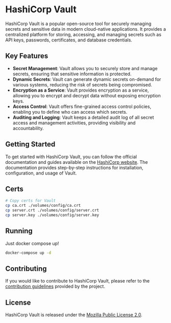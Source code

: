 # HashiCorp Vault

HashiCorp Vault is a popular open-source tool for securely managing secrets and sensitive data in modern cloud-native applications. It provides a centralized platform for storing, accessing, and managing secrets such as API keys, passwords, certificates, and database credentials.

## Key Features

- **Secret Management**: Vault allows you to securely store and manage secrets, ensuring that sensitive information is protected.
- **Dynamic Secrets**: Vault can generate dynamic secrets on-demand for various systems, reducing the risk of secrets being compromised.
- **Encryption as a Service**: Vault provides encryption as a service, allowing you to encrypt and decrypt data without exposing encryption keys.
- **Access Control**: Vault offers fine-grained access control policies, enabling you to define who can access which secrets.
- **Auditing and Logging**: Vault keeps a detailed audit log of all secret access and management activities, providing visibility and accountability.

## Getting Started

To get started with HashiCorp Vault, you can follow the official documentation and guides available on the [HashiCorp website](https://www.vaultproject.io/). The documentation provides step-by-step instructions for installation, configuration, and usage of Vault.

## Certs

```bash
# Copy certs for Vault
cp ca.crt ./volumes/config/ca.crt
cp server.crt ./volumes/config/server.crt
cp server.key ./volumes/config/server.key
```
## Running

Just docker compose up!

```bash
docker-compose up -d
```

## Contributing

If you would like to contribute to HashiCorp Vault, please refer to the [contribution guidelines](https://github.com/hashicorp/vault/blob/main/CONTRIBUTING.md) provided by the project.

## License

HashiCorp Vault is released under the [Mozilla Public License 2.0](https://github.com/hashicorp/vault/blob/main/LICENSE).